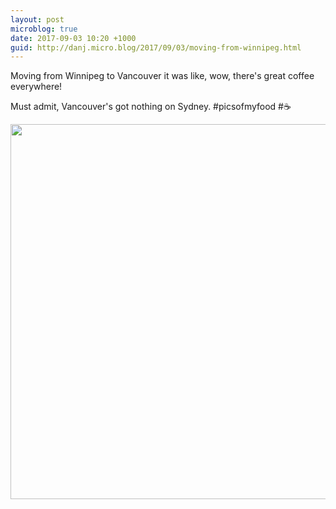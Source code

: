 ```yaml
---
layout: post
microblog: true
date: 2017-09-03 10:20 +1000
guid: http://danj.micro.blog/2017/09/03/moving-from-winnipeg.html
---
```

Moving from Winnipeg to Vancouver it was like, wow, there's great coffee everywhere!

Must admit, Vancouver's got nothing on Sydney. #picsofmyfood #☕️ 

<img src="http://feed.danj.ca/uploads/2017/078f430197.jpg" width="600" height="600" />
